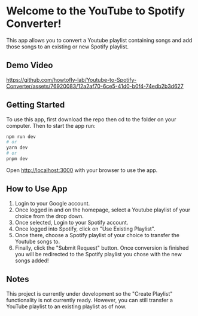 # Welcome to the YouTube to Spotify Converter!

This app allows you to convert a Youtube playlist containing songs and add those songs to an existing or new Spotify playlist.
##  Demo Video

https://github.com/howtofly-lab/Youtube-to-Spotify-Converter/assets/76920083/12a2af70-6ce5-41d0-b0f4-74edb2b3d627


## Getting Started

To use this app, first download the repo then cd to the folder on your computer. Then to start the app run:

```bash
npm run dev
# or
yarn dev
# or
pnpm dev
```

Open [http://localhost:3000](http://localhost:3000) with your browser to use the app.

## How to Use App
1. Login to your Google account.
2. Once logged in and on the homepage, select a Youtube playlist of your choice from the drop down.
3. Once selected, Login to your Spotify account.
4. Once logged into Spotify, click on "Use Existing Playlist".
5. Once there, choose a Spotify playlist of your choice to transfer the Youtube songs to.
6. Finally, click the "Submit Request" button. Once conversion is finished you will be redirected to the Spotify playlist you chose with the new songs added!


## Notes

This project is currently under development so the "Create Playlist" functionality is not currently ready. However, you can still transfer a YouTube playlist to an existing playlist as of now.

